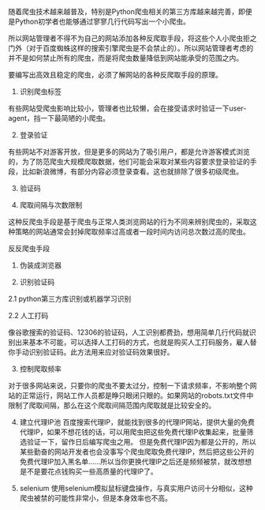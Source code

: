 随着爬虫技术越来越普及，特别是Python爬虫相关的第三方库越来越完善，即便是Python初学者也能够通过寥寥几行代码写出一个小爬虫。

所以网站管理者不得不为自己的网站添加各种反爬取手段，将这些个人小爬虫拒之门外（对于百度蜘蛛这样的搜索引擎爬虫是不会禁止的）。所以网站管理者考虑的并不是如何禁止所有的爬虫，而是将爬虫数量降低到网站能承受的范围之内。

要编写出高效且稳定的爬虫，必须了解网站的各种反爬取手段的原理。

1. 识别爬虫标签

有些网站受爬虫影响比较小，管理者也比较懒，会在接受请求时验证一下user-agent，挡一下最简陋的小爬虫。

2. 登录验证

有些网站不对游客开放，但是更多的网站为了吸引用户，都是允许游客模式浏览的，为了防范爬虫大规模爬取数据，他们可能会采取对某些内容要求登录验证的手段，比如新浪微博，有部分内容必须登录查看。这也就排除了很多初级爬虫。

3. 验证码


4. 爬取间隔与次数限制

这种反爬虫手段是基于爬虫与正常人类浏览网站的行为不同来辨别爬虫的，采取这种策略的网站通常会封掉爬取频率过高或者一段时间内访问总次数过高的爬虫。


反反爬虫手段

1. 伪装成浏览器

2. 识别验证码

2.1 python第三方库识别或机器学习识别

2.2 人工打码

像谷歌搜索的验证码、12306的验证码，人工识别都费劲，想用简单几行代码就识别出来基本不可能，可以选择人工打码的方式，也就是购买人工打码服务，雇人替你手动识别验证码。此方法用来应对验证码效果很好。

3. 控制爬取频率

对于很多网站来说，只要你的爬虫不要太过分，控制一下请求频率，不影响整个网站的正常运行，网站工作人员都是睁只眼闭只眼的。如果网站的robots.txt文件中限制了爬取间隔，那么在这个爬取间隔范围内爬取就是比较安全的。

4. 建立代理IP池
百度搜索代理IP，就能找到很多的代理IP网站，提供大量的免费代理IP，如果不想花钱的话，可以用爬虫把这些免费代理IP收集起来，批量筛选验证一下，留作日后编写爬虫之用。
但是免费代理IP因为都是公开的，所以某些勤奋的网站开发者也会没事写个爬虫爬取免费代理IP，然后把这些公开的免费代理IP加入黑名单……所以当你更换代理IP之后还是频频被禁，就改想想是不是要花点钱购买一些高质量的代理IP了。

5. selenium
使用selenium模拟鼠标键盘操作，与真实用户访问十分相似，这种爬虫被禁的可能性非常小，但是本身效率也不高。
